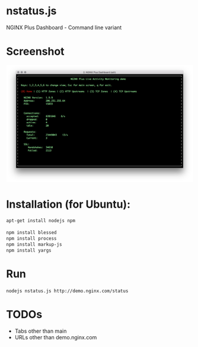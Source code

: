 # nstatus.js
NGINX Plus Dashboard - Command line variant

# Screenshot

![Screenshot](https://raw.githubusercontent.com/nshadrin/nstatus.js/master/nstatus-screenshot.png)

# Installation (for Ubuntu):
```
apt-get install nodejs npm

npm install blessed
npm install process
npm install markup-js
npm install yargs
```

# Run
`nodejs nstatus.js http://demo.nginx.com/status`

# TODOs
* Tabs other than main
* URLs other than demo.nginx.com

